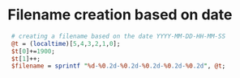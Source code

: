 # Filename creation based on date


```perl
 # creating a filename based on the date YYYY-MM-DD-HH-MM-SS
 @t = (localtime)[5,4,3,2,1,0];
 $t[0]+=1900;
 $t[1]++;
 $filename = sprintf "%d-%0.2d-%0.2d-%0.2d-%0.2d-%0.2d", @t;
```


